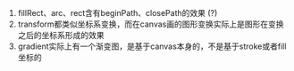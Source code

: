 1. fillRect、arc、rect含有beginPath、closePath的效果 (?)
2. transform都类似坐标系变换，而在canvas画的图形变换实际上是图形在变换之后的坐标系形成的效果
3. gradient实际上有一个渐变图，是基于canvas本身的，不是基于stroke或者fill坐标的
